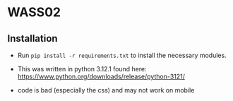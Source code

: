# WASS02

## Installation
- Run <code>pip install -r requirements.txt</code> to install the necessary modules.
- This was written in python 3.12.1 found here: https://www.python.org/downloads/release/python-3121/

- code is bad (especially the css) and may not work on mobile
